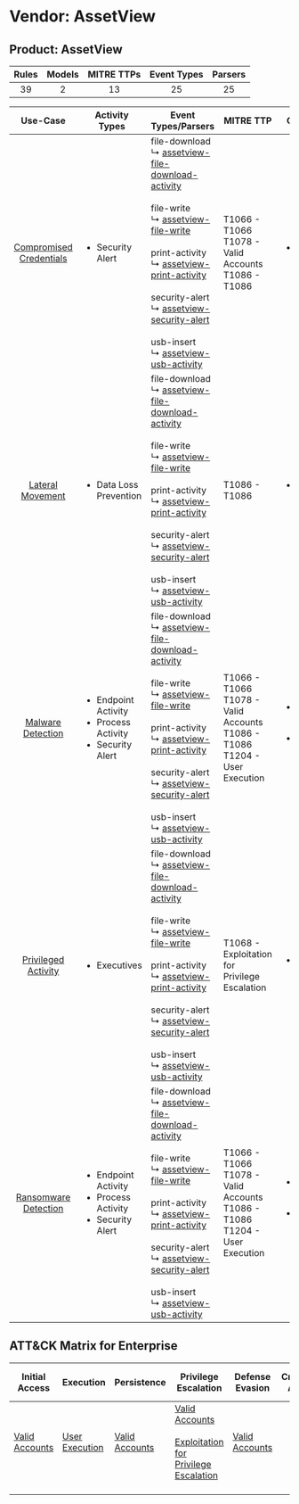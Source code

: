 Vendor: AssetView
=================
Product: AssetView
------------------
| Rules | Models | MITRE TTPs | Event Types | Parsers |
|:-----:|:------:|:----------:|:-----------:|:-------:|
|  39   |   2    |     13     |     25      |   25    |

|                                 Use-Case                                  | Activity Types                                                                      | Event Types/Parsers                                                                                                                                                                                                                                                                                                                                                                                                                                                                                                                                           | MITRE TTP                                                                              | Content                                              |
|:-------------------------------------------------------------------------:| ----------------------------------------------------------------------------------- | ------------------------------------------------------------------------------------------------------------------------------------------------------------------------------------------------------------------------------------------------------------------------------------------------------------------------------------------------------------------------------------------------------------------------------------------------------------------------------------------------------------------------------------------------------------- | -------------------------------------------------------------------------------------- | ---------------------------------------------------- |
| [Compromised Credentials](../UseCases/usecase_compromised_credentials.md) | <ul><li>Security Alert</li></ul>                                                    |  file-download<br> ↳ [assetview-file-download-activity](../Parsers/parserContent_assetview-file-download-activity.md)<br><br> file-write<br> ↳ [assetview-file-write](../Parsers/parserContent_assetview-file-write.md)<br><br> print-activity<br> ↳ [assetview-print-activity](../Parsers/parserContent_assetview-print-activity.md)<br><br> security-alert<br> ↳ [assetview-security-alert](../Parsers/parserContent_assetview-security-alert.md)<br><br> usb-insert<br> ↳ [assetview-usb-activity](../Parsers/parserContent_assetview-usb-activity.md)<br> | T1066 - T1066<br>T1078 - Valid Accounts<br>T1086 - T1086<br>                           | <ul><li>17 Rules</li></ul>                           |
|        [Lateral Movement](../UseCases/usecase_lateral_movement.md)        | <ul><li>Data Loss Prevention</li></ul>                                              |  file-download<br> ↳ [assetview-file-download-activity](../Parsers/parserContent_assetview-file-download-activity.md)<br><br> file-write<br> ↳ [assetview-file-write](../Parsers/parserContent_assetview-file-write.md)<br><br> print-activity<br> ↳ [assetview-print-activity](../Parsers/parserContent_assetview-print-activity.md)<br><br> security-alert<br> ↳ [assetview-security-alert](../Parsers/parserContent_assetview-security-alert.md)<br><br> usb-insert<br> ↳ [assetview-usb-activity](../Parsers/parserContent_assetview-usb-activity.md)<br> | T1086 - T1086<br>                                                                      | <ul><li>1 Rules</li></ul>                            |
|       [Malware Detection](../UseCases/usecase_malware_detection.md)       | <ul><li>Endpoint Activity</li><li>Process Activity</li><li>Security Alert</li></ul> |  file-download<br> ↳ [assetview-file-download-activity](../Parsers/parserContent_assetview-file-download-activity.md)<br><br> file-write<br> ↳ [assetview-file-write](../Parsers/parserContent_assetview-file-write.md)<br><br> print-activity<br> ↳ [assetview-print-activity](../Parsers/parserContent_assetview-print-activity.md)<br><br> security-alert<br> ↳ [assetview-security-alert](../Parsers/parserContent_assetview-security-alert.md)<br><br> usb-insert<br> ↳ [assetview-usb-activity](../Parsers/parserContent_assetview-usb-activity.md)<br> | T1066 - T1066<br>T1078 - Valid Accounts<br>T1086 - T1086<br>T1204 - User Execution<br> | <ul><li>10 Rules</li></ul><ul><li>1 Models</li></ul> |
|     [Privileged Activity](../UseCases/usecase_privileged_activity.md)     | <ul><li>Executives</li></ul>                                                        |  file-download<br> ↳ [assetview-file-download-activity](../Parsers/parserContent_assetview-file-download-activity.md)<br><br> file-write<br> ↳ [assetview-file-write](../Parsers/parserContent_assetview-file-write.md)<br><br> print-activity<br> ↳ [assetview-print-activity](../Parsers/parserContent_assetview-print-activity.md)<br><br> security-alert<br> ↳ [assetview-security-alert](../Parsers/parserContent_assetview-security-alert.md)<br><br> usb-insert<br> ↳ [assetview-usb-activity](../Parsers/parserContent_assetview-usb-activity.md)<br> | T1068 - Exploitation for Privilege Escalation<br>                                      | <ul><li>1 Rules</li></ul>                            |
|    [Ransomware Detection](../UseCases/usecase_ransomware_detection.md)    | <ul><li>Endpoint Activity</li><li>Process Activity</li><li>Security Alert</li></ul> |  file-download<br> ↳ [assetview-file-download-activity](../Parsers/parserContent_assetview-file-download-activity.md)<br><br> file-write<br> ↳ [assetview-file-write](../Parsers/parserContent_assetview-file-write.md)<br><br> print-activity<br> ↳ [assetview-print-activity](../Parsers/parserContent_assetview-print-activity.md)<br><br> security-alert<br> ↳ [assetview-security-alert](../Parsers/parserContent_assetview-security-alert.md)<br><br> usb-insert<br> ↳ [assetview-usb-activity](../Parsers/parserContent_assetview-usb-activity.md)<br> | T1066 - T1066<br>T1078 - Valid Accounts<br>T1086 - T1086<br>T1204 - User Execution<br> | <ul><li>10 Rules</li></ul><ul><li>1 Models</li></ul> |

ATT&CK Matrix for Enterprise
----------------------------
| Initial Access                                                      | Execution                                                           | Persistence                                                         | Privilege Escalation                                                                                                                                          | Defense Evasion                                                     | Credential Access | Discovery | Lateral Movement | Collection | Command and Control | Exfiltration | Impact |
| ------------------------------------------------------------------- | ------------------------------------------------------------------- | ------------------------------------------------------------------- | ------------------------------------------------------------------------------------------------------------------------------------------------------------- | ------------------------------------------------------------------- | ----------------- | --------- | ---------------- | ---------- | ------------------- | ------------ | ------ |
| [Valid Accounts](https://attack.mitre.org/techniques/T1078)<br><br> | [User Execution](https://attack.mitre.org/techniques/T1204)<br><br> | [Valid Accounts](https://attack.mitre.org/techniques/T1078)<br><br> | [Valid Accounts](https://attack.mitre.org/techniques/T1078)<br><br>[Exploitation for Privilege Escalation](https://attack.mitre.org/techniques/T1068)<br><br> | [Valid Accounts](https://attack.mitre.org/techniques/T1078)<br><br> |                   |           |                  |            |                     |              |        |